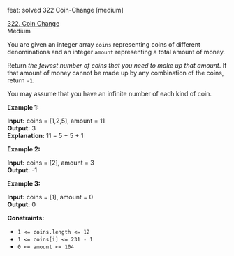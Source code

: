 feat: solved 322 Coin-Change [medium]

[322. Coin Change](https://leetcode.com/problems/coin-change/)  
Medium

You are given an integer array  `coins`  representing coins of different denominations and an integer  `amount`  representing a total amount of money.

Return  _the fewest number of coins that you need to make up that amount_. If that amount of money cannot be made up by any combination of the coins, return  `-1`.

You may assume that you have an infinite number of each kind of coin.

**Example 1:**

**Input:** coins = [1,2,5], amount = 11  
**Output:** 3  
**Explanation:** 11 = 5 + 5 + 1

**Example 2:**

**Input:** coins = [2], amount = 3  
**Output:** -1

**Example 3:**

**Input:** coins = [1], amount = 0  
**Output:** 0

**Constraints:**

-   `1 <= coins.length <= 12`
-   `1 <= coins[i] <= 231 - 1`
-   `0 <= amount <= 104`
